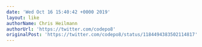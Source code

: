 ```yaml
---
date: 'Wed Oct 16 15:40:42 +0000 2019'
layout: like
authorName: Chris Heilmann
authorUrl: 'https://twitter.com/codepo8'
originalPost: 'https://twitter.com/codepo8/status/1184494383502114817'
---
```

